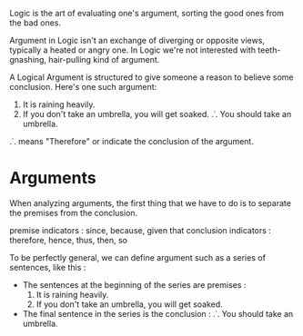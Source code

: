 Logic is the art of evaluating one's argument, sorting the good ones from the bad ones.

Argument in Logic isn't an exchange of diverging or opposite views, typically a heated or angry one. In Logic we're not interested with teeth-gnashing, hair-pulling kind of argument.

A Logical Argument is structured to give someone a reason to believe some conclusion. Here's one such argument:
1. It is raining heavily.
2. If you don't take an umbrella, you will get soaked.
.˙. You should take an umbrella.

.˙. means "Therefore" or indicate the conclusion of the argument.

# Arguments
When analyzing arguments, the first thing that we have to do is to separate the premises from the conclusion.

premise indicators : since, because, given that
conclusion indicators : therefore, hence, thus, then, so

To be perfectly general, we can define argument such as a series of sentences, like this :
- The sentences at the beginning of the series are premises :
	1. It is raining heavily.
	2. If you don't take an umbrella, you will get soaked.
- The final sentence in the series is the conclusion :
       .˙. You should take an umbrella.   

